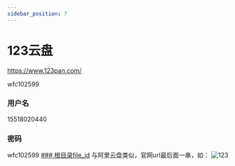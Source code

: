 ```yaml
---
sidebar_position: 7
---
```


# 123云盘
https://www.123pan.com/

wfc102599

### 用户名
15518020440
### 密码
wfc102599
[### 根目录file_id](https://camo.githubusercontent.com/f335b88549b14da0e02fb474e4bfa7e97c0f3aeda03b4fbe3f45210340edbf60/68747470733a2f2f73746f72652e686579746170696d6167652e636f6d2f63646f2d706f7274616c2f666565646261636b2f3230323131312f32342f36396435363539643637333337313038353035616635343131333538633062392e706e67)
与阿里云盘类似，官网url最后面一串，如：
![123](https://store.heytapimage.com/cdo-portal/feedback/202111/24/69d5659d67337108505af5411358c0b9.png)
